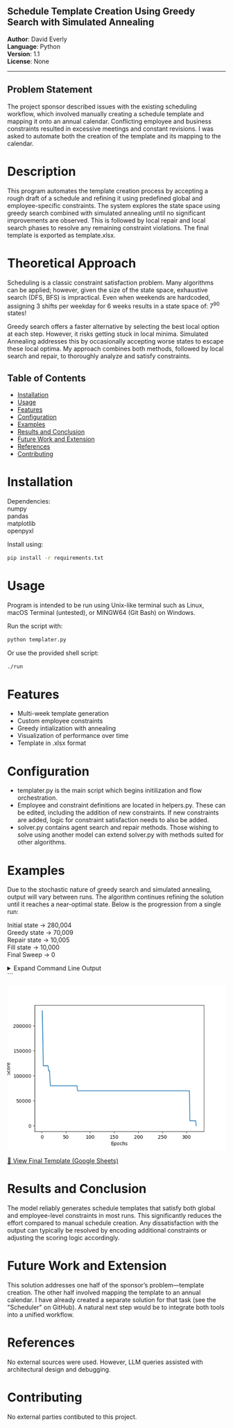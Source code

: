 ## Schedule Template Creation Using Greedy Search with Simulated Annealing

**Author**: David Everly  
**Language**: Python  
**Version**: 1.1  
**License**: None  

---

## Problem Statement  
The project sponsor described issues with the existing scheduling workflow, which involved manually creating a schedule template and mapping it onto an annual calendar. Conflicting employee and business constraints resulted in excessive meetings and constant revisions. I was asked to automate both the creation of the template and its mapping to the calendar. 
  
# Description  
This program automates the template creation process by accepting a rough draft of a schedule and refining it using predefined global and employee-specific constraints. The system explores the state space using greedy search combined with simulated annealing until no significant improvements are observed. This is followed by local repair and local search phases to resolve any remaining constraint violations. The final template is exported as template.xlsx.

# Theoretical Approach
Scheduling is a classic constraint satisfaction problem. Many algorithms can be applied; however, given the size of the state space, exhaustive search (DFS, BFS) is impractical. Even when weekends are hardcoded, assigning 3 shifts per weekday for 6 weeks results in a state space of: 7<sup>90</sup> states!  

Greedy search offers a faster alternative by selecting the best local option at each step. However, it risks getting stuck in local minima. Simulated Annealing addresses this by occasionally accepting worse states to escape these local optima. My approach combines both methods, followed by local search and repair, to thoroughly analyze and satisfy constraints.

## Table of Contents
- [Installation](#installation)
- [Usage](#usage)
- [Features](#features)
- [Configuration](#configuration)
- [Examples](#examples)
- [Results and Conclusion](#results-and-conclusion)
- [Future Work and Extension](#future-work-and-extension)
- [References](#references)
- [Contributing](#contributing)

# Installation
Dependencies:   
numpy  
pandas  
matplotlib  
openpyxl  

Install using:  
```bash
pip install -r requirements.txt  
```  

# Usage
Program is intended to be run using Unix-like terminal such as Linux, macOS Terminal (untested), or MINGW64 (Git Bash) on Windows.  

Run the script with: 
```bash 
python templater.py 
```  
Or use the provided shell script:    
```bash
./run  
```

# Features  
- Multi-week template generation  
- Custom employee constraints  
- Greedy intialization with annealing  
- Visualization of performance over time  
- Template in .xlsx format  

# Configuration  
- templater.py is the main script which begins initilization and flow orchestration.  
- Employee and constraint definitions are located in helpers.py.  These can be edited, including the addition of new constraints.  If new constraints are added, logic for constraint satisfaction needs to also be added.
- solver.py contains agent search and repair methods. Those wishing to solve using another model can extend solver.py with methods suited for other algorithms.  

# Examples  
Due to the stochastic nature of greedy search and simulated annealing, output will vary between runs. The algorithm continues refining the solution until it reaches a near-optimal state. Below is the progression from a single run:  

Initial state -> 280,004  
Greedy state  -> 70,009  
Repair state  -> 10,005  
Fill state    -> 10,000  
Final Sweep   -> 0  

<details>
<summary>Expand Command Line Output</summary>

```text  
$ ./run
Total required shifts over 6 weeks: 99 (Total Hours: 1188)
Total available hours from staff: 1560.0
✅ Staff-hour capacity seems sufficient.
Week: 0
Day 0: Josh,Britt | Night: Ashley
Day 1: Britt,UNFILLED | Night: Megan
Day 2: Kati,UNFILLED | Night: Liz
Day 3: Josh,Britt | Night: Ashley
Day 4: Josh,UNFILLED | Night: Ashley
Day 5: David,Kati | Night: Liz
Day 6: David,Kati | Night: Liz
Week: 1
Day 0: Kati,Britt | Night: Liz
Day 1: Britt,UNFILLED | Night: Josh
Day 2: David,Megan | Night: Ashley
Day 3: Kati,Britt | Night: Liz
Day 4: Kati,UNFILLED | Night: Liz
Day 5: Megan,UNFILLED | Night: Ashley
Day 6: Megan,UNFILLED | Night: Ashley
Week: 2
Day 0: Megan,Britt | Night: Ashley
Day 1: Britt,UNFILLED | Night: Megan
Day 2: Josh,UNFILLED | Night: Liz
Day 3: Megan,Britt | Night: Ashley
Day 4: Megan,UNFILLED | Night: Ashley
Day 5: David,Josh | Night: Liz
Day 6: David,Josh | Night: Liz
Week: 3
Day 0: Josh,Megan | Night: Liz
Day 1: Kati,UNFILLED | Night: Megan
Day 2: David,Britt | Night: Ashley
Day 3: Josh,Megan | Night: Liz
Day 4: Josh,UNFILLED | Night: Liz
Day 5: Britt,UNFILLED | Night: Ashley
Day 6: Britt,UNFILLED | Night: Ashley
Week: 4
Day 0: Britt,Kati | Night: Ashley
Day 1: Kati,UNFILLED | Night: Josh
Day 2: Megan,UNFILLED | Night: Liz
Day 3: Britt,Josh | Night: Ashley
Day 4: Britt,UNFILLED | Night: Ashley
Day 5: David,Megan | Night: Liz
Day 6: David,Megan | Night: Liz
Week: 5
Day 0: Megan,Britt | Night: Liz
Day 1: Britt,UNFILLED | Night: Megan
Day 2: David,Josh | Night: Ashley
Day 3: Megan,Britt | Night: Liz
Day 4: Megan,UNFILLED | Night: Liz
Day 5: Josh,UNFILLED | Night: Ashley
Day 6: Josh,UNFILLED | Night: Ashley

Starting Score: 1640011
Starting greedy initialization…
-----------------Greedy Phase Complete--------------
Greedy best state
Week: 0
Day 0: Megan,Britt | Night: Ashley
Day 1: Britt,UNFILLED | Night: Megan
Day 2: Kati,Josh | Night: Liz
Day 3: Josh,Megan | Night: Ashley
Day 4: Josh,UNFILLED | Night: Ashley
Day 5: David,Kati | Night: Liz
Day 6: David,Kati | Night: Liz
Week: 1
Day 0: Kati,Britt | Night: Liz
Day 1: Britt,UNFILLED | Night: Josh
Day 2: David,Megan | Night: Ashley
Day 3: Kati,Britt | Night: Liz
Day 4: Kati,UNFILLED | Night: Liz
Day 5: Megan,UNFILLED | Night: Ashley
Day 6: Megan,UNFILLED | Night: Ashley
Week: 2
Day 0: Megan,Britt | Night: Ashley
Day 1: Britt,UNFILLED | Night: Josh
Day 2: Josh,Kati | Night: Liz
Day 3: Megan,Britt | Night: Ashley
Day 4: Megan,UNFILLED | Night: Ashley
Day 5: David,Josh | Night: Liz
Day 6: David,Josh | Night: Liz
Week: 3
Day 0: Britt,Josh | Night: Liz
Day 1: Britt,UNFILLED | Night: Megan
Day 2: David,Kati | Night: Ashley
Day 3: Josh,Megan | Night: Liz
Day 4: Megan,UNFILLED | Night: Liz
Day 5: Britt,UNFILLED | Night: Ashley
Day 6: Britt,UNFILLED | Night: Ashley
Week: 4
Day 0: Britt,Kati | Night: Ashley
Day 1: Kati,UNFILLED | Night: Megan
Day 2: Megan,Kati | Night: Liz
Day 3: Britt,Josh | Night: Ashley
Day 4: Britt,UNFILLED | Night: Ashley
Day 5: David,Megan | Night: Liz
Day 6: David,Megan | Night: Liz
Week: 5
Day 0: Josh,Britt | Night: Liz
Day 1: Britt,UNFILLED | Night: Josh
Day 2: David,Megan | Night: Ashley
Day 3: Josh,Megan | Night: Liz
Day 4: Britt,UNFILLED | Night: Liz
Day 5: Josh,UNFILLED | Night: Ashley
Day 6: Josh,UNFILLED | Night: Ashley

Score: 60015
Starting post-Greedy repair…
Repair: swapped Megan@000 with Kati@020 60015→50014
Repair: swapped Britt@231 with Josh@030 50014→30021
Repair: swapped Josh@021 with Kati@000 30021→30019
Repair: swapped Britt@030 with Josh@040 30019→30018
Repair: swapped Josh@220 with David@120 30018→20015
Repair: swapped Josh@212 with Liz@222 20015→20014
Repair: swapped Britt@310 with Josh@231 20014→20012
Repair: swapped David@320 with Megan@230 20012→10019
Repair: swapped David@230 with Kati@021 10019→10014
Repair: swapped Britt@231 with Megan@240 10014→10013
Repair: swapped Megan@312 with Liz@302 10013→10011
Repair: swapped Josh@330 with Kati@130 10011→10010
Repair: swapped Britt@131 with Kati@140 10010→10009
Repair: swapped Josh@500 with Kati@230 10009→12
Repair: swapped Josh@512 with Ashley@522 12→11
Finished repairs in 16 No further repairs after 16 epochs
After Repair state
Week: 0
Day 0: Josh,Britt | Night: Ashley
Day 1: Britt,UNFILLED | Night: Megan
Day 2: Megan,David | Night: Liz
Day 3: Josh,Megan | Night: Ashley
Day 4: Britt,UNFILLED | Night: Ashley
Day 5: David,Kati | Night: Liz
Day 6: David,Kati | Night: Liz
Week: 1
Day 0: Kati,Britt | Night: Liz
Day 1: Britt,UNFILLED | Night: Josh
Day 2: Josh,Megan | Night: Ashley
Day 3: Josh,Kati | Night: Liz
Day 4: Britt,UNFILLED | Night: Liz
Day 5: Megan,UNFILLED | Night: Ashley
Day 6: Megan,UNFILLED | Night: Ashley
Week: 2
Day 0: Megan,Britt | Night: Ashley
Day 1: Britt,UNFILLED | Night: Liz
Day 2: David,Kati | Night: Josh
Day 3: Josh,Megan | Night: Ashley
Day 4: Britt,UNFILLED | Night: Ashley
Day 5: David,Josh | Night: Liz
Day 6: David,Josh | Night: Liz
Week: 3
Day 0: Britt,Josh | Night: Megan
Day 1: Josh,UNFILLED | Night: Liz
Day 2: Megan,Kati | Night: Ashley
Day 3: Kati,Megan | Night: Liz
Day 4: Megan,UNFILLED | Night: Liz
Day 5: Britt,UNFILLED | Night: Ashley
Day 6: Britt,UNFILLED | Night: Ashley
Week: 4
Day 0: Britt,Kati | Night: Ashley
Day 1: Kati,UNFILLED | Night: Megan
Day 2: Megan,Kati | Night: Liz
Day 3: Britt,Josh | Night: Ashley
Day 4: Britt,UNFILLED | Night: Ashley
Day 5: David,Megan | Night: Liz
Day 6: David,Megan | Night: Liz
Week: 5
Day 0: Kati,Britt | Night: Liz
Day 1: Britt,UNFILLED | Night: Ashley
Day 2: David,Megan | Night: Josh
Day 3: Josh,Megan | Night: Liz
Day 4: Britt,UNFILLED | Night: Liz
Day 5: Josh,UNFILLED | Night: Ashley
Day 6: Josh,UNFILLED | Night: Ashley

Score: 11
-----------------Repair Phase Complete--------------     
Filling Minimums…
After Filling state
Week: 0
Day 0: Josh,Britt | Night: Ashley
Day 1: Britt,UNFILLED | Night: Megan
Day 2: Megan,David | Night: Liz
Day 3: Josh,Megan | Night: Ashley
Day 4: Britt,UNFILLED | Night: Ashley
Day 5: David,Kati | Night: Liz
Day 6: David,Kati | Night: Liz
Week: 1
Day 0: Kati,Britt | Night: Liz
Day 1: Britt,UNFILLED | Night: Josh
Day 2: Josh,Megan | Night: Ashley
Day 3: Josh,Kati | Night: Liz
Day 4: Britt,UNFILLED | Night: Liz
Day 5: Megan,UNFILLED | Night: Ashley
Day 6: Megan,UNFILLED | Night: Ashley
Week: 2
Day 0: Megan,Britt | Night: Ashley
Day 1: Britt,UNFILLED | Night: Liz
Day 2: David,Kati | Night: Josh
Day 3: Josh,Megan | Night: Ashley
Day 4: Britt,UNFILLED | Night: Ashley
Day 5: David,Josh | Night: Liz
Day 6: David,Josh | Night: Liz
Week: 3
Day 0: Britt,Josh | Night: Megan
Day 1: Josh,UNFILLED | Night: Liz
Day 2: Megan,Kati | Night: Ashley
Day 3: Kati,Megan | Night: Liz
Day 4: Megan,UNFILLED | Night: Liz
Day 5: Britt,UNFILLED | Night: Ashley
Day 6: Britt,UNFILLED | Night: Ashley
Week: 4
Day 0: Britt,Kati | Night: Ashley
Day 1: Kati,UNFILLED | Night: Megan
Day 2: Megan,Kati | Night: Liz
Day 3: Britt,Josh | Night: Ashley
Day 4: Britt,UNFILLED | Night: Ashley
Day 5: David,Megan | Night: Liz
Day 6: David,Megan | Night: Liz
Week: 5
Day 0: Kati,Britt | Night: Liz
Day 1: Britt,UNFILLED | Night: Ashley
Day 2: David,Megan | Night: Josh
Day 3: Josh,Megan | Night: Liz
Day 4: Britt,UNFILLED | Night: Liz
Day 5: Josh,UNFILLED | Night: Ashley
Day 6: Josh,UNFILLED | Night: Ashley

Score: 6
-----------------Fill Phase Complete--------------       
Final Sweep…
After Sweep state
Week: 0
Day 0: Josh,Britt | Night: Ashley
Day 1: Britt,Kati | Night: Megan
Day 2: Megan,David | Night: Liz
Day 3: Josh,Megan | Night: Ashley
Day 4: Britt,Josh | Night: Ashley
Day 5: David,Kati | Night: Liz
Day 6: David,Kati | Night: Liz
Week: 1
Day 0: Kati,Britt | Night: Liz
Day 1: Britt,UNFILLED | Night: Josh
Day 2: Josh,Megan | Night: Ashley
Day 3: Josh,Kati | Night: Liz
Day 4: Britt,Kati | Night: Liz
Day 5: Megan,UNFILLED | Night: Ashley
Day 6: Megan,UNFILLED | Night: Ashley
Week: 2
Day 0: Megan,Britt | Night: Ashley
Day 1: Britt,Kati | Night: Liz
Day 2: David,Kati | Night: Josh
Day 3: Josh,Megan | Night: Ashley
Day 4: Britt,Kati | Night: Ashley
Day 5: David,Josh | Night: Liz
Day 6: David,Josh | Night: Liz
Week: 3
Day 0: Britt,Josh | Night: Megan
Day 1: Josh,Kati | Night: Liz
Day 2: Megan,Kati | Night: Ashley
Day 3: Kati,Megan | Night: Liz
Day 4: Megan,UNFILLED | Night: Liz
Day 5: Britt,UNFILLED | Night: Ashley
Day 6: Britt,UNFILLED | Night: Ashley
Week: 4
Day 0: Britt,Kati | Night: Ashley
Day 1: Kati,UNFILLED | Night: Megan
Day 2: Megan,Kati | Night: Liz
Day 3: Britt,Josh | Night: Ashley
Day 4: Britt,Josh | Night: Ashley
Day 5: David,Megan | Night: Liz
Day 6: David,Megan | Night: Liz
Week: 5
Day 0: Kati,Britt | Night: Liz
Day 1: Britt,Kati | Night: Ashley
Day 2: David,Megan | Night: Josh
Day 3: Josh,Megan | Night: Liz
Day 4: Britt,Kati | Night: Liz
Day 5: Josh,UNFILLED | Night: Ashley
Day 6: Josh,UNFILLED | Night: Ashley

Score: 6
-----------------Template Complete--------------
Final Score: 6

--- Final Best Solution ---
Week: 0
Day 0: Josh,Britt | Night: Ashley
Day 1: Britt,Kati | Night: Megan
Day 2: Megan,David | Night: Liz
Day 3: Josh,Megan | Night: Ashley
Day 4: Britt,Josh | Night: Ashley
Day 5: David,Kati | Night: Liz
Day 6: David,Kati | Night: Liz
Week: 1
Day 0: Kati,Britt | Night: Liz
Day 1: Britt,UNFILLED | Night: Josh
Day 2: Josh,Megan | Night: Ashley
Day 3: Josh,Kati | Night: Liz
Day 4: Britt,Kati | Night: Liz
Day 5: Megan,UNFILLED | Night: Ashley
Day 6: Megan,UNFILLED | Night: Ashley
Week: 2
Day 0: Megan,Britt | Night: Ashley
Day 1: Britt,Kati | Night: Liz
Day 2: David,Kati | Night: Josh
Day 3: Josh,Megan | Night: Ashley
Day 4: Britt,Kati | Night: Ashley
Day 5: David,Josh | Night: Liz
Day 6: David,Josh | Night: Liz
Week: 3
Day 0: Britt,Josh | Night: Megan
Day 1: Josh,Kati | Night: Liz
Day 2: Megan,Kati | Night: Ashley
Day 3: Kati,Megan | Night: Liz
Day 4: Megan,UNFILLED | Night: Liz
Day 5: Britt,UNFILLED | Night: Ashley
Day 6: Britt,UNFILLED | Night: Ashley
Week: 4
Day 0: Britt,Kati | Night: Ashley
Day 1: Kati,UNFILLED | Night: Megan
Day 2: Megan,Kati | Night: Liz
Day 3: Britt,Josh | Night: Ashley
Day 4: Britt,Josh | Night: Ashley
Day 5: David,Megan | Night: Liz
Day 6: David,Megan | Night: Liz
Week: 5
Day 0: Kati,Britt | Night: Liz
Day 1: Britt,Kati | Night: Ashley
Day 2: David,Megan | Night: Josh
Day 3: Josh,Megan | Night: Liz
Day 4: Britt,Kati | Night: Liz
Day 5: Josh,UNFILLED | Night: Ashley
Day 6: Josh,UNFILLED | Night: Ashley

Kati relative violation Minimum Rest on 011
Liz relative violation Minimum Rest on 212
Kati relative violation Minimum Rest on 241
Megan relative violation Minimum Rest on 302
Liz relative violation Minimum Rest on 312
Ashley relative violation Minimum Rest on 512
Global Abs Violation: 0
Global Rel Violation: 0
Staff Abs Violation: 0
Staff Rel Violation: 6
Final Score: 6
UNFILLED: 108 hrs worked total
David: 108 hrs worked total
Josh: 216 hrs worked total
Kati: 216 hrs worked total
Britt: 216 hrs worked total
Liz: 216 hrs worked total
Megan: 216 hrs worked total
Ashley: 216 hrs worked total
UNFILLED:
  Weeks 0-1: 36 hrs
  Weeks 2-3: 36 hrs
  Weeks 4-5: 36 hrs
David:
  Weeks 0-1: 36 hrs
  Weeks 2-3: 36 hrs
  Weeks 4-5: 36 hrs
Josh:
  Weeks 0-1: 72 hrs
  Weeks 2-3: 72 hrs
  Weeks 4-5: 72 hrs
Kati:
  Weeks 0-1: 72 hrs
  Weeks 2-3: 72 hrs
  Weeks 4-5: 72 hrs
Britt:
  Weeks 0-1: 72 hrs
  Weeks 2-3: 72 hrs
  Weeks 4-5: 72 hrs
Liz:
  Weeks 0-1: 72 hrs
  Weeks 2-3: 72 hrs
  Weeks 4-5: 72 hrs
Megan:
  Weeks 0-1: 72 hrs
  Weeks 2-3: 72 hrs
  Weeks 4-5: 72 hrs
Ashley:
  Weeks 0-1: 72 hrs
  Weeks 2-3: 72 hrs
  Weeks 4-5: 72 hrs
  ```
</details> ```  

![Score by Epoch chart showing improvement over training](Results/Score_by_Epoch.png) 

[📄 View Final Template (Google Sheets)](https://docs.google.com/spreadsheets/d/1pQ2ikx7xCO3GEW18450oJszRIT6FUK3cu3nQw0aWBz8/edit?usp=sharing)


# Results and Conclusion
The model reliably generates schedule templates that satisfy both global and employee-level constraints in most runs. This significantly reduces the effort compared to manual schedule creation. Any dissatisfaction with the output can typically be resolved by encoding additional constraints or adjusting the scoring logic accordingly.

# Future Work and Extension  
This solution addresses one half of the sponsor’s problem—template creation. The other half involved mapping the template to an annual calendar. I have already created a separate solution for that task (see the "Scheduler" on GitHub). A natural next step would be to integrate both tools into a unified workflow.

# References  

No external sources were used. However, LLM queries assisted with architectural design and debugging.  

# Contributing  
No external parties contibuted to this project.  